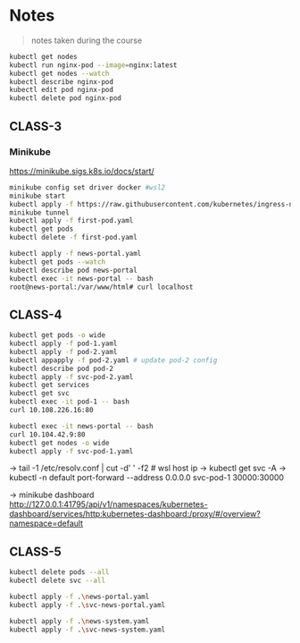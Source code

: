 # Notes

> notes taken during the course

<!-- https://gitignore.io -->
<!-- https://github.com/github/gitignore -->

```sh
kubectl get nodes
kubectl run nginx-pod --image=nginx:latest
kubectl get nodes --watch
kubectl describe nginx-pod
kubectl edit pod nginx-pod
kubectl delete pod nginx-pod
```

## CLASS-3

### Minikube

https://minikube.sigs.k8s.io/docs/start/

```sh
minikube config set driver docker #wsl2
minikube start
kubectl apply -f https://raw.githubusercontent.com/kubernetes/ingress-nginx/controller-v0.44.0/deploy/static/provider/cloud/deploy.yaml
minikube tunnel
kubectl apply -f first-pod.yaml
kubectl get pods
kubectl delete -f first-pod.yaml
```

```sh
kubectl apply -f news-portal.yaml
kubectl get pods --watch
kubectl describe pod news-portal
kubectl exec -it news-portal -- bash
root@news-portal:/var/www/html# curl localhost
```

## CLASS-4

```sh
kubectl get pods -o wide
kubectl apply -f pod-1.yaml
kubectl apply -f pod-2.yaml
kubectl appapply -f pod-2.yaml # update pod-2 config
kubectl describe pod pod-2
kubectl apply -f svc-pod-2.yaml
kubectl get services
kubectl get svc
kubectl exec -it pod-1 -- bash
curl 10.108.226.16:80
```

```sh
kubectl exec -it news-portal -- bash
curl 10.104.42.9:80
kubectl get nodes -o wide
kubectl apply -f svc-pod-1.yaml
```

-> tail -1 /etc/resolv.conf | cut -d' ' -f2 # wsl host ip
-> kubectl get svc -A
-> kubectl -n default port-forward --address 0.0.0.0 svc-pod-1 30000:30000

-> minikube dashboard
http://127.0.0.1:41795/api/v1/namespaces/kubernetes-dashboard/services/http:kubernetes-dashboard:/proxy/#/overview?namespace=default

## CLASS-5

```sh
kubectl delete pods --all
kubectl delete svc --all
```

```sh
kubectl apply -f .\news-portal.yaml
kubectl apply -f .\svc-news-portal.yaml
```

```sh
kubectl apply -f .\news-system.yaml
kubectl apply -f .\svc-news-system.yaml
```
